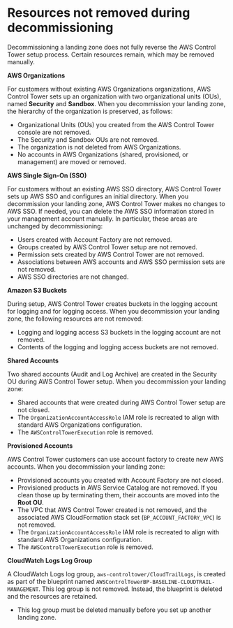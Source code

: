 # Resources not removed during decommissioning<a name="resources-not-removed"></a>

Decommissioning a landing zone does not fully reverse the AWS Control Tower setup process\. Certain resources remain, which may be removed manually\.

**AWS Organizations**

For customers without existing AWS Organizations organizations, AWS Control Tower sets up an organization with two organizational units \(OUs\), named **Security** and **Sandbox**\. When you decommission your landing zone, the hierarchy of the organization is preserved, as follows:
+ Organizational Units \(OUs\) you created from the AWS Control Tower console are not removed\.
+ The Security and Sandbox OUs are not removed\.
+ The organization is not deleted from AWS Organizations\.
+ No accounts in AWS Organizations \(shared, provisioned, or management\) are moved or removed\.

**AWS Single Sign\-On \(SSO\)**

For customers without an existing AWS SSO directory, AWS Control Tower sets up AWS SSO and configures an initial directory\. When you decommission your landing zone, AWS Control Tower makes no changes to AWS SSO\. If needed, you can delete the AWS SSO information stored in your management account manually\. In particular, these areas are unchanged by decommissioning:
+ Users created with Account Factory are not removed\.
+ Groups created by AWS Control Tower setup are not removed\.
+ Permission sets created by AWS Control Tower are not removed\.
+ Associations between AWS accounts and AWS SSO permission sets are not removed\.
+ AWS SSO directories are not changed\. 

**Amazon S3 Buckets**

During setup, AWS Control Tower creates buckets in the logging account for logging and for logging access\. When you decommission your landing zone, the following resources are not removed:
+ Logging and logging access S3 buckets in the logging account are not removed\.
+ Contents of the logging and logging access buckets are not removed\.

**Shared Accounts**

Two shared accounts \(Audit and Log Archive\) are created in the Security OU during AWS Control Tower setup\. When you decommission your landing zone:
+ Shared accounts that were created during AWS Control Tower setup are not closed\.
+ The `OrganizationAccountAccessRole` IAM role is recreated to align with standard AWS Organizations configuration\.
+ The `AWSControlTowerExecution` role is removed\.

**Provisioned Accounts**

AWS Control Tower customers can use account factory to create new AWS accounts\. When you decommission your landing zone:
+ Provisioned accounts you created with Account Factory are not closed\.
+ Provisioned products in AWS Service Catalog are not removed\. If you clean those up by terminating them, their accounts are moved into the **Root OU**\.
+ The VPC that AWS Control Tower created is not removed, and the associated AWS CloudFormation stack set \(`BP_ACCOUNT_FACTORY_VPC`\) is not removed\.  
+ The `OrganizationAccountAccessRole` IAM role is recreated to align with standard AWS Organizations configuration\.
+ The `AWSControlTowerExecution` role is removed\.

**CloudWatch Logs Log Group**

A CloudWatch Logs log group, `aws-controltower/CloudTrailLogs`, is created as part of the blueprint named `AWSControlTowerBP-BASELINE-CLOUDTRAIL-MANAGEMENT`\. This log group is not removed\. Instead, the blueprint is deleted and the resources are retained\.
+ This log group must be deleted manually before you set up another landing zone\.